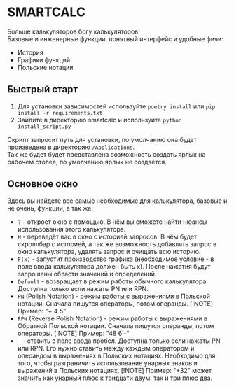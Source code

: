SMARTCALC
==========
Больше калькуляторов богу калькуляторов!   
Базовые и инженерные функции, понятный интерфейс и удобные фичи:
- История
- Графики функций
- Польские нотации

## Быстрый старт
1. Для установки зависимостей используйте `poetry install` или `pip install -r requirements.txt`
2. Зайдите в директорию smartcalc и используйте `python install_script.py`

Скрипт запросит путь для установки, по умолчанию она будет произведена в директорию `/Applications`.   
Так же будет будет представлена возможность создать ярлык на рабочем столее, по умолчанию ярлык не создаётся.

## Основное окно
Здесь вы найдете все самые необходимые для калькулятора, базовые и не очень, функции, а так же:
- `?` - откроет окно с помощью. В нём вы сможете найти нюансы использования этого калькулятора.
- `H` - переведёт вас в окно с историей запросов. В нём будет скроллбар с историей, а так же возможность добавлять запрос в окно калькулятора, удалять запрос и очищать всю историю.
- `F(x)` - запустит производство графика (необходимое условие - в поле ввода калькулятора должен быть x). После нажатия будут запрошены области значений и определений.
- `Default` - возвращает в режим работы обычного калькулятора. Доступна только если нажаты PN или RPN.
- `PN` (Polish Notation) - режим работы с выражениями в Польской нотации. Сначала пишутся операторы, потом операнды.
[!NOTE]
Пример: "+ 4 5"
- `RPN` (Reverse Polish Notation) - режим работы с выражениями в Обратной Польской нотации. Сначала пишутся операнды, потом операторы.
[!NOTE]
Пример: "48 6 -"
- ` ` - ставить в поле ввода пробел. Доступна только если нажаты PN или RPN. Его нужно ставить между каждым оператором и операндом в выражениях в Польских нотациях. Необходимо для того, чтобы разграничить использование унарных знаков и выражений в Польских нотациях.
[!NOTE]
Пример: "+32" может значить как унарный плюс к тридцати двум, так и три плюс два.
